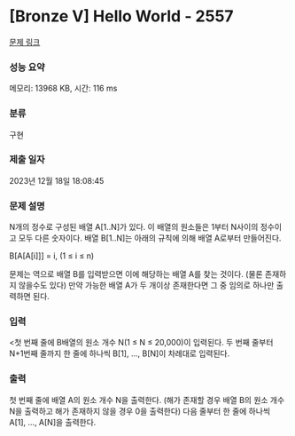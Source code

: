 # [Bronze V] Hello World - 2557 

[문제 링크](https://www.acmicpc.net/problem/1690) 

### 성능 요약

메모리: 13968 KB, 시간: 116 ms

### 분류

구현

### 제출 일자

2023년 12월 18일 18:08:45

### 문제 설명

N개의 정수로 구성된 배열 A[1..N]가 있다. 이 배열의 원소들은 1부터 N사이의 정수이고 모두 다른 숫자이다. 배열 B[1..N]는 아래의 규칙에 의해 배열 A로부터 만들어진다.

B[A[A[i]]] = i, (1 ≤ i ≤ n)

문제는 역으로 배열 B를 입력받으면 이에 해당하는 배열 A를 찾는 것이다. (물론 존재하지 않을수도 있다) 만약 가능한 배열 A가 두 개이상 존재한다면 그 중 임의로 하나만 출력하면 된다.

### 입력 

<첫 번째 줄에 B배열의 원소 개수 N(1 ≤ N ≤ 20,000)이 입력된다. 두 번째 줄부터 N+1번째 줄까지 한 줄에 하나씩 B[1], …, B[N]이 차례대로 입력된다.

### 출력 

첫 번째 줄에 배열 A의 원소 개수 N을 출력한다. (해가 존재할 경우 배열 B의 원소 개수 N을 출력하고 해가 존재하지 않을 경우 0을 출력한다) 다음 줄부터 한 줄에 하나씩 A[1], …, A[N]을 출력한다.
